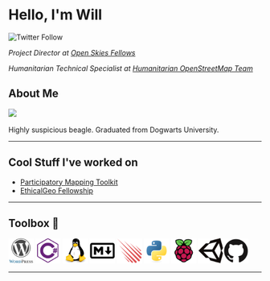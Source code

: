 # Hello, I'm Will 
![Twitter Follow](https://img.shields.io/twitter/follow/willperryevans?label=%40willperryevans%20%F0%9F%90%A6&style=social)

_Project Director at [Open Skies Fellows](https://openskiesfellows.org/)_

_Humanitarian Technical Specialist at [Humanitarian OpenStreetMap Team](https://www.hotosm.org/people/william-evans/)_



## About Me
<img src="https://media.giphy.com/media/3ohzdRmJspKrpKjL5C/giphy.gif?cid=ecf05e47cjddcicqs337alf0mwkkbt6yh1oren3mucl18ara&rid=giphy.gif&ct=g" width=300px> 

Highly suspicious beagle. Graduated from Dogwarts University. 

---


## Cool Stuff I've worked on
- [Participatory Mapping Toolkit](https://www.hotosm.org/resources/participatory-mapping-toolkit/)
- [EthicalGeo Fellowship](https://ethicalgeo.org/william-evans/)
---

## Toolbox 🧰 

<img src="https://raw.githubusercontent.com/devicons/devicon/2ae2a900d2f041da66e950e4d48052658d850630/icons/wordpress/wordpress-original.svg" alt="Wordpress Logo" width="50" height="50"/> <img src="https://raw.githubusercontent.com/devicons/devicon/2ae2a900d2f041da66e950e4d48052658d850630/icons/csharp/csharp-line.svg" width="50" height="50"/> <img src="https://raw.githubusercontent.com/devicons/devicon/2ae2a900d2f041da66e950e4d48052658d850630/icons/linux/linux-original.svg" width="50" height="50"/> <img src="https://raw.githubusercontent.com/devicons/devicon/2ae2a900d2f041da66e950e4d48052658d850630/icons/markdown/markdown-original.svg" width="50" height="50"/> <img src="https://raw.githubusercontent.com/devicons/devicon/2ae2a900d2f041da66e950e4d48052658d850630/icons/meteor/meteor-original.svg" width="50" height="50"/> <img src="https://raw.githubusercontent.com/devicons/devicon/2ae2a900d2f041da66e950e4d48052658d850630/icons/python/python-original.svg" width="50" height="50"/> <img src="https://raw.githubusercontent.com/devicons/devicon/2ae2a900d2f041da66e950e4d48052658d850630/icons/raspberrypi/raspberrypi-original.svg" width="50" height="50"/> <img src="https://raw.githubusercontent.com/devicons/devicon/2ae2a900d2f041da66e950e4d48052658d850630/icons/unity/unity-original.svg" width="50" height="50"/><img src="https://raw.githubusercontent.com/devicons/devicon/2ae2a900d2f041da66e950e4d48052658d850630/icons/github/github-original.svg" width="50" height="50"/>

---
